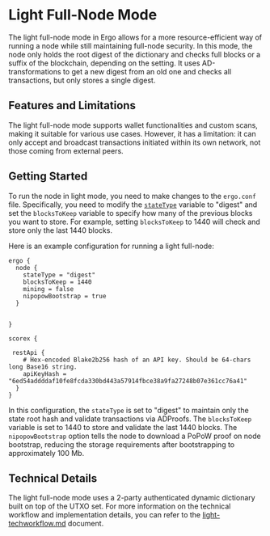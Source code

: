 
# Light Full-Node Mode

The light full-node mode in Ergo allows for a more resource-efficient way of running a node while still maintaining full-node security. In this mode, the node only holds the root digest of the dictionary and checks full blocks or a suffix of the blockchain, depending on the setting. It uses AD-transformations to get a new digest from an old one and checks all transactions, but only stores a single digest.

## Features and Limitations

The light full-node mode supports wallet functionalities and custom scans, making it suitable for various use cases. However, it has a limitation: it can only accept and broadcast transactions initiated within its own network, not those coming from external peers.

## Getting Started

To run the node in light mode, you need to make changes to the `ergo.conf` file. Specifically, you need to modify the [`stateType`](conf-node.md#state-type) variable to "digest" and set the `blocksToKeep` variable to specify how many of the previous blocks you want to store. For example, setting `blocksToKeep` to 1440 will check and store only the last 1440 blocks.

Here is an example configuration for running a light full-node:



```
ergo {
  node {
    stateType = "digest"
    blocksToKeep = 1440
    mining = false
    nipopowBootstrap = true
  }


}

scorex {

 restApi {
    # Hex-encoded Blake2b256 hash of an API key. Should be 64-chars long Base16 string.
    apiKeyHash = "6ed54addddaf10fe8fcda330bd443a57914fbce38a9fa27248b07e361cc76a41"
  }
}
```

In this configuration, the `stateType` is set to "digest" to maintain only the state root hash and validate transactions via ADProofs. The `blocksToKeep` variable is set to 1440 to store and validate the last 1440 blocks. The `nipopowBootstrap` option tells the node to download a PoPoW proof on node bootstrap, reducing the storage requirements after bootstrapping to approximately 100 Mb.

## Technical Details

The light full-node mode uses a 2-party authenticated dynamic dictionary built on top of the UTXO set. For more information on the technical workflow and implementation details, you can refer to the [light-techworkflow.md](light-techworkflow.md) document.



